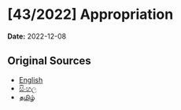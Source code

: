 # [43/2022] Appropriation

**Date:** 2022-12-08

## Original Sources

- [English](https://documents.gov.lk/view/acts/2022/12/43-2022_E.pdf)
- [සිංහල](https://documents.gov.lk/view/acts/2022/12/43-2022_S.pdf)
- [தமிழ்](https://documents.gov.lk/view/acts/2022/12/43-2022_T.pdf)
